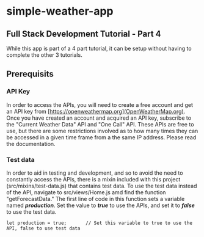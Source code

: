# simple-weather-app
## Full Stack Development Tutorial - Part 4
While this app is part of a 4 part tutorial, it can be setup without having to complete the other 3 tutorials. 

## Prerequisits
### API Key
In order to access the APIs, you will need to create a free account and get an API key from [https://openweathermap.org](OpenWeatherMap.org). Once you have created an account and acquired an API key, subscribe to the "Current Weather Data" API and "One Call" API. These APIs are free to use, but there are some restrictions involved as to how many times they can be accessed in a given time frame from a the same IP address. Please read the documentation.  

### Test data
In order to aid in testing and development, and so to avoid the need to constantly access the APIs, there is a mixin included with this project (src/mixins/test-data.js) that contains test data. To use the test data instead of the API, navigate to src/views/Home.js amd find the function "getForecastData." The first line of code in this function sets a variable named ***production***. Set the value to ***true*** to use the APIs, and set it to ***false*** to use the test data.  

    let production = true;       // Set this variable to true to use the API, false to use test data  

